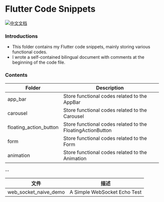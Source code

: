 # Flutter Code Snippets

[![中文文档](https://img.shields.io/badge/文档-中文-blue?style=flat-square)](README_ZH.md)

### Introductions
- This folder contains my Flutter code snippets, mainly storing various functional codes.
- I wrote a self-contained bilingual document with comments at the beginning of the code file.

### Contents
 Folder          | Description      |
|---------------|----------------------|
| app_bar | Store functional codes related to the AppBar       | 
| carousel |Store functional codes related to the Carousel      |
| floating_action_button | Store functional codes related to the FloatingActionButton      |
| form |Store functional codes related to the Form      |
| animation |Store functional codes related to the Animation      |

--

| 文件          | 描述      |
|---------------|----------------------|
| web_socket_naive_demo | A Simple WebSocket Echo Test      |
